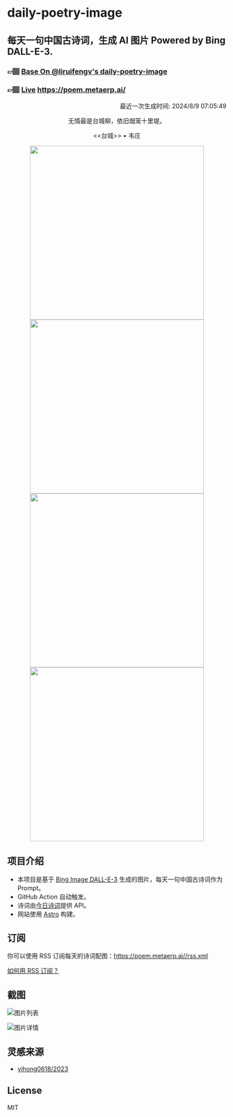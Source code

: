 
# daily-poetry-image

## 每天一句中国古诗词，生成 AI 图片 Powered by Bing DALL-E-3.

### 👉🏽 [Base On @liruifengv's daily-poetry-image](https://github.com/liruifengv/daily-poetry-image)

### 👉🏽 [Live](https://poem.metaerp.ai/) https://poem.metaerp.ai/

<p align="right">
  最近一次生成时间: 2024/8/9 07:05:49
</p>
<p align="center">
无情最是台城柳，依旧烟笼十里堤。
</p>
<p align="center">
<<台城>> • 韦庄
</p>
<p align="center">
<img src="https://tse1.mm.bing.net/th/id/OIG4.6Kk97PzLbCTThPBNCM7a" height="400" width="400" />
<img src="https://tse3.mm.bing.net/th/id/OIG4.W2.ZfnIxCweadIW0Cy1J" height="400" width="400" />
<img src="https://tse2.mm.bing.net/th/id/OIG4.9yDFSTUc9uWwKnVmgVe7" height="400" width="400" />
<img src="https://tse4.mm.bing.net/th/id/OIG4.82L08FwvWTgKuUQxw2Qy" height="400" width="400" />
</p>

## 项目介绍

-   本项目是基于 [Bing Image DALL-E-3](https://www.bing.com/images/create) 生成的图片，每天一句中国古诗词作为 Prompt。
-   GitHub Action 自动触发。
-   诗词由[今日诗词](https://www.jinrishici.com/)提供 API。
-   网站使用 [Astro](https://astro.build) 构建。

## 订阅

你可以使用 RSS 订阅每天的诗词配图：https://poem.metaerp.ai//rss.xml

[如何用 RSS 订阅？](https://zhuanlan.zhihu.com/p/55026716)

## 截图

![图片列表](./screenshots/01.png)

![图片详情](./screenshots/02.png)

## 灵感来源

-   [yihong0618/2023](https://github.com/yihong0618/2023)

## License

MIT
